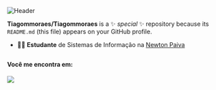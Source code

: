 <div>
<img align="center" alt="Header" src="https://github.com/joaopauloaramuni/joaopauloaramuni/blob/main/img/header.png?raw=true"/>
</div>



**Tiagommoraes/Tiagommoraes** is a ✨ _special_ ✨ repository because its `README.md` (this file) appears on your GitHub profile.

- 👨‍🎓 **Estudante** de Sistemas de Informação na [Newton Paiva](https://newtonpaiva.br)

##
#### Você me encontra em:
<a href="https://www.linkedin.com/in/tiago-martins-moraes">
   <img src="https://img.shields.io/badge/linkedin-%230077B5.svg?style=for-the-badge&logo=linkedin&logoColor=white"/>
</a>




  

